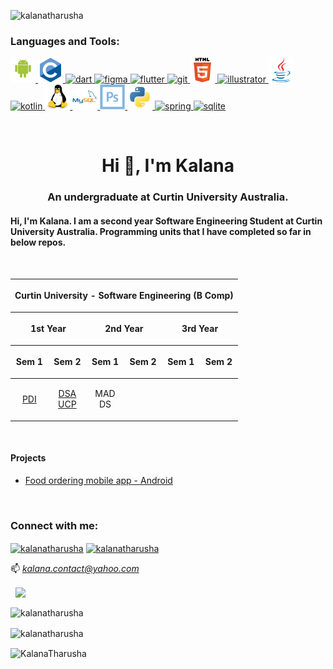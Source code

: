 <p align="left"> <img src="https://komarev.com/ghpvc/?username=kalanatharusha&label=Profile%20views&color=0e75b6&style=flat" alt="kalanatharusha" /> </p>

<h3 align="left">Languages and Tools:</h3>
<p align="left"> <a href="https://developer.android.com" target="_blank" rel="noreferrer"> <img src="https://raw.githubusercontent.com/devicons/devicon/master/icons/android/android-original-wordmark.svg" alt="android" width="40" height="40"/> </a> <a href="https://www.cprogramming.com/" target="_blank" rel="noreferrer"> <img src="https://raw.githubusercontent.com/devicons/devicon/master/icons/c/c-original.svg" alt="c" width="40" height="40"/> </a> <a href="https://dart.dev" target="_blank" rel="noreferrer"> <img src="https://www.vectorlogo.zone/logos/dartlang/dartlang-icon.svg" alt="dart" width="40" height="40"/> </a> <a href="https://www.figma.com/" target="_blank" rel="noreferrer"> <img src="https://www.vectorlogo.zone/logos/figma/figma-icon.svg" alt="figma" width="40" height="40"/> </a> <a href="https://flutter.dev" target="_blank" rel="noreferrer"> <img src="https://www.vectorlogo.zone/logos/flutterio/flutterio-icon.svg" alt="flutter" width="40" height="40"/> </a> <a href="https://git-scm.com/" target="_blank" rel="noreferrer"> <img src="https://www.vectorlogo.zone/logos/git-scm/git-scm-icon.svg" alt="git" width="40" height="40"/> </a> <a href="https://www.w3.org/html/" target="_blank" rel="noreferrer"> <img src="https://raw.githubusercontent.com/devicons/devicon/master/icons/html5/html5-original-wordmark.svg" alt="html5" width="40" height="40"/> </a> <a href="https://www.adobe.com/in/products/illustrator.html" target="_blank" rel="noreferrer"> <img src="https://www.vectorlogo.zone/logos/adobe_illustrator/adobe_illustrator-icon.svg" alt="illustrator" width="40" height="40"/> </a> <a href="https://www.java.com" target="_blank" rel="noreferrer"> <img src="https://raw.githubusercontent.com/devicons/devicon/master/icons/java/java-original.svg" alt="java" width="40" height="40"/> </a> <a href="https://kotlinlang.org" target="_blank" rel="noreferrer"> <img src="https://www.vectorlogo.zone/logos/kotlinlang/kotlinlang-icon.svg" alt="kotlin" width="40" height="40"/> </a> <a href="https://www.linux.org/" target="_blank" rel="noreferrer"> <img src="https://raw.githubusercontent.com/devicons/devicon/master/icons/linux/linux-original.svg" alt="linux" width="40" height="40"/> </a> <a href="https://www.mysql.com/" target="_blank" rel="noreferrer"> <img src="https://raw.githubusercontent.com/devicons/devicon/master/icons/mysql/mysql-original-wordmark.svg" alt="mysql" width="40" height="40"/> </a> <a href="https://www.photoshop.com/en" target="_blank" rel="noreferrer"> <img src="https://raw.githubusercontent.com/devicons/devicon/master/icons/photoshop/photoshop-line.svg" alt="photoshop" width="40" height="40"/> </a> <a href="https://www.python.org" target="_blank" rel="noreferrer"> <img src="https://raw.githubusercontent.com/devicons/devicon/master/icons/python/python-original.svg" alt="python" width="40" height="40"/> </a> <a href="https://spring.io/" target="_blank" rel="noreferrer"> <img src="https://www.vectorlogo.zone/logos/springio/springio-icon.svg" alt="spring" width="40" height="40"/> </a> <a href="https://www.sqlite.org/" target="_blank" rel="noreferrer"> <img src="https://www.vectorlogo.zone/logos/sqlite/sqlite-icon.svg" alt="sqlite" width="40" height="40"/> </a> </p>

&nbsp;

<h1 align="center">Hi 👋, I'm Kalana</h1>
<h3 align="center">An undergraduate at Curtin University Australia.</h3>
<p><H4>Hi, I'm Kalana. I am a second year Software Engineering Student at Curtin University Australia. Programming units that I have completed so far in below repos.</H4></p>

&nbsp;

<table>
    <thead>
        <th colspan=6><p align="center">Curtin University - Software Engineering (B Comp)</p></th>
    </thead>
    <thead>
        <th colspan=2><p align="center">1st Year</p></th>
        <th colspan=2><p align="center">2nd Year</p></th>
        <th colspan=2><p align="center">3rd Year</p></th>
    </thead>
    <thead>
        <th><p align="center">Sem 1</p></th>
        <th><p align="center">Sem 2</p></th>
        <th><p align="center">Sem 1</p></th>
        <th><p align="center">Sem 2</p></th>
        <th><p align="center">Sem 1</p></th>
        <th><p align="center">Sem 2</p></th>
    </thead>
    <tbody>
        <tr>
            <td><p align="center"><a href="https://github.com/KalanaTharusha/COMP1007">PDI</a></p></td>
            <td><p align="center"><a href="https://github.com/KalanaTharusha/COMP1002">DSA</a><br> <a href="https://github.com/KalanaTharusha/COMP1000">UCP</a></p></td>
            <td><p align="center">MAD<br> DS<p align="center"></td>
        </tr>
    </tbody>
    
</table>

&nbsp;

<p><H4>Projects</H4></p>
<p>
    <ul>
        <li><a href="https://github.com/KalanaTharusha/Food_App_v03">Food ordering mobile app - Android</a></li>
    </ul>
</p>

&nbsp;

<h3 align="left">Connect with me:</h3>
<p align="left">
<a href="https://twitter.com/kalanatharusha" target="blank"><img align="center" src="https://raw.githubusercontent.com/rahuldkjain/github-profile-readme-generator/master/src/images/icons/Social/twitter.svg" alt="kalanatharusha" height="30" width="40" /></a>
<a href="https://linkedin.com/in/kalana-tharusha" target="blank"><img align="center" src="https://raw.githubusercontent.com/rahuldkjain/github-profile-readme-generator/master/src/images/icons/Social/linked-in-alt.svg" alt="kalanatharusha" height="30" width="40" /></a>
</p>

📫 *kalana.contact@yahoo.com*

 &nbsp;
 <image align="center" width="100" src="https://media.giphy.com/media/fAcQ7d1Hnx2XlY6SMe/giphy.gif">

<p><img align="center" src="https://github-readme-stats.vercel.app/api/top-langs?username=KalanaTharusha&show_icons=true&locale=en&layout=compact" alt="kalanatharusha" /></p>

<p><img align="center" src="https://github-readme-stats.vercel.app/api?username=kalanatharusha&show_icons=true&locale=en" alt="kalanatharusha" /></p>

<p><img align="center" src="https://github-readme-streak-stats.herokuapp.com/?user=kalanatharusha&" alt="KalanaTharusha" /></p>
